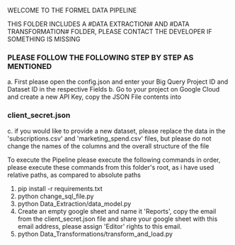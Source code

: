 WELCOME TO THE FORMEL DATA PIPELINE

THIS FOLDER INCLUDES A #DATA EXTRACTION# AND #DATA TRANSFORMATION# FOLDER, PLEASE CONTACT THE DEVELOPER IF SOMETHING IS MISSING

### PLEASE FOLLOW THE FOLLOWING STEP BY STEP AS MENTIONED ###

a. First please open the config.json and enter your Big Query Project ID and Dataset ID in the respective Fields
b. Go to your project on Google Cloud and create a new API Key, copy the JSON File contents into 
### client_secret.json 
c. if you would like to provide a new dataset, please replace the data in the 'subscriptions.csv' and 'marketing_spend.csv' files, but please do not change the names of the columns and the overall structure of the file

To execute the Pipeline please execute the following commands in order, please execute these commands from this folder's root, as i have used relative paths, as compared to absolute paths

1. pip install -r requirements.txt
2. python change_sql_file.py
3. python Data_Extraction/data_model.py
4. Create an empty google sheet and name it 'Reports', copy the email from the client_secret.json file and share your google sheet with this email address, please assign 'Editor' rights to this email.
5. python Data_Transformations/transform_and_load.py